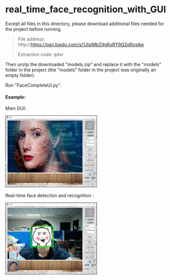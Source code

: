 # real_time_face_recognition_with_GUI

Except all files in this directory, please download additional files needed for the project before running. 

> File address: http://https://pan.baidu.com/s/1JlsiMbZdg6uRY9Q2qRzsAw 

> Extraction code: qdvr

Then unzip the downloaded "models.zip" and replace it with the "models" folder in the project (the "models" folder in the project was originally an empty folder).

Run "FaceCompleteUI.py".

#### Example:

Main GUI:

<img src="./UI_images/FaceUI.jpg" alt="FaceUI" style="zoom:30%;" />

Real-time face detection and recognition :

<img src="./UI_images/faceRecog.jpg" alt="faceRecog" style="zoom:30%;" />
